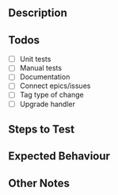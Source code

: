 ## Description

## Todos

- [ ] Unit tests
- [ ] Manual tests
- [ ] Documentation
- [ ] Connect epics/issues
- [ ] Tag type of change
- [ ] Upgrade handler

## Steps to Test

## Expected Behaviour

## Other Notes
